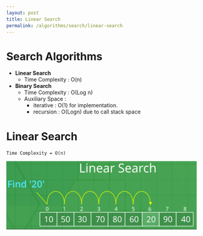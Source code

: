 ```yaml
---
layout: post
title: Linear Search
permalink: /algorithms/search/linear-search
---
```


# Search Algorithms
- **Linear Search**
  - Time Complexity : O(n)
- **Binary Search**
  - Time Complexity : O(Log n)
  - Auxiliary Space : 
    - iterative : O(1) for  implementation. 
    - recursion : O(Logn)  due to call stack space

# Linear Search

```
Time Complexity = O(n)
```
![linear-search.png](https://github.com/arpit04tripathi/files-cdn/raw/cdn/dsa/algorithms/search/linear-search.png)


